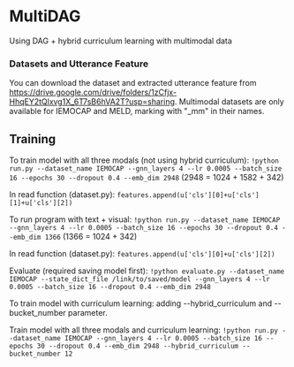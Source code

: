 # MultiDAG
Using DAG + hybrid curriculum learning with multimodal data

### Datasets and Utterance Feature
You can download the dataset and extracted utterance feature from https://drive.google.com/drive/folders/1zCfjx-HhqEY2tQlxvg1X_6T7sB6hVA2T?usp=sharing. Multimodal datasets are only available for IEMOCAP and MELD, marking with "_mm" in their names.

## Training
To train model with all three modals (not using hybrid curriculum): 
`!python run.py --dataset_name IEMOCAP --gnn_layers 4 --lr 0.0005 --batch_size 16 --epochs 30 --dropout 0.4 --emb_dim 2948`
  (2948 = 1024 + 1582 + 342)

In read function (dataset.py): 
`features.append(u['cls'][0]+u['cls'][1]+u['cls'][2])`

To run program with text + visual: 
`!python run.py --dataset_name IEMOCAP --gnn_layers 4 --lr 0.0005 --batch_size 16 --epochs 30 --dropout 0.4 --emb_dim 1366`
  (1366 = 1024 + 342)

In read function (dataset.py):
`features.append(u['cls'][0]+u['cls'][2])`

Evaluate (required saving model first):
`!python evaluate.py --dataset_name IEMOCAP --state_dict_file /link/to/saved/model --gnn_layers 4 --lr 0.0005 --batch_size 16 --dropout 0.4 --emb_dim 2948`

To train model with curriculum learning: adding --hybrid_curriculum and --bucket_number parameter.

Train model with all three modals and curriculum learning: 
`!python run.py --dataset_name IEMOCAP --gnn_layers 4 --lr 0.0005 --batch_size 16 --epochs 30 --dropout 0.4 --emb_dim 2948 --hybrid_curriculum --bucket_number 12`


